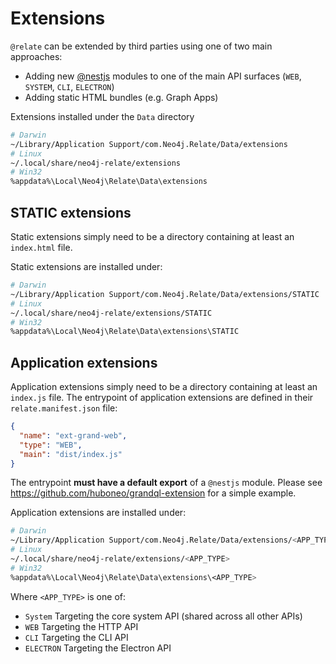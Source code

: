 # Extensions
`@relate` can be extended by third parties using one of two main approaches:
- Adding new [@nestjs](https://docs.nestjs.com/) modules to one of the main API surfaces (`WEB`, `SYSTEM`, `CLI`, `ELECTRON`)
- Adding static HTML bundles (e.g. Graph Apps)

Extensions installed under the `Data` directory
```sh
# Darwin
~/Library/Application Support/com.Neo4j.Relate/Data/extensions
# Linux
~/.local/share/neo4j-relate/extensions
# Win32
%appdata%\Local\Neo4j\Relate\Data\extensions
```

## STATIC extensions
Static extensions simply need to be a directory containing at least an `index.html` file.

Static extensions are installed under:
```sh
# Darwin
~/Library/Application Support/com.Neo4j.Relate/Data/extensions/STATIC
# Linux
~/.local/share/neo4j-relate/extensions/STATIC
# Win32
%appdata%\Local\Neo4j\Relate\Data\extensions\STATIC
```

## Application extensions
Application extensions simply need to be a directory containing at least an `index.js` file.
The entrypoint of application extensions are defined in their `relate.manifest.json` file:
```JSON
{
  "name": "ext-grand-web",
  "type": "WEB",
  "main": "dist/index.js"
}
```
The entrypoint **must have a default export** of a `@nestjs` module. Please see https://github.com/huboneo/grandql-extension for a simple example.

Application extensions are installed under:
```sh
# Darwin
~/Library/Application Support/com.Neo4j.Relate/Data/extensions/<APP_TYPE>
# Linux
~/.local/share/neo4j-relate/extensions/<APP_TYPE>
# Win32
%appdata%\Local\Neo4j\Relate\Data\extensions\<APP_TYPE>
```
Where `<APP_TYPE>` is one of:
- `System` Targeting the core system API (shared across all other APIs)
- `WEB` Targeting the HTTP API
- `CLI` Targeting the CLI API
- `ELECTRON` Targeting the Electron API
